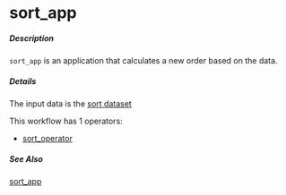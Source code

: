 # sort_app

##### Description

`sort_app` is an application that calculates a new order based on the data.

##### Details

The input data is the [sort dataset]()

This workflow has 1 operators:

* [sort_operator](https://github.com/tercen/sort_operator)

##### See Also

[sort_app](https://github.com/tercen/sort_app)
